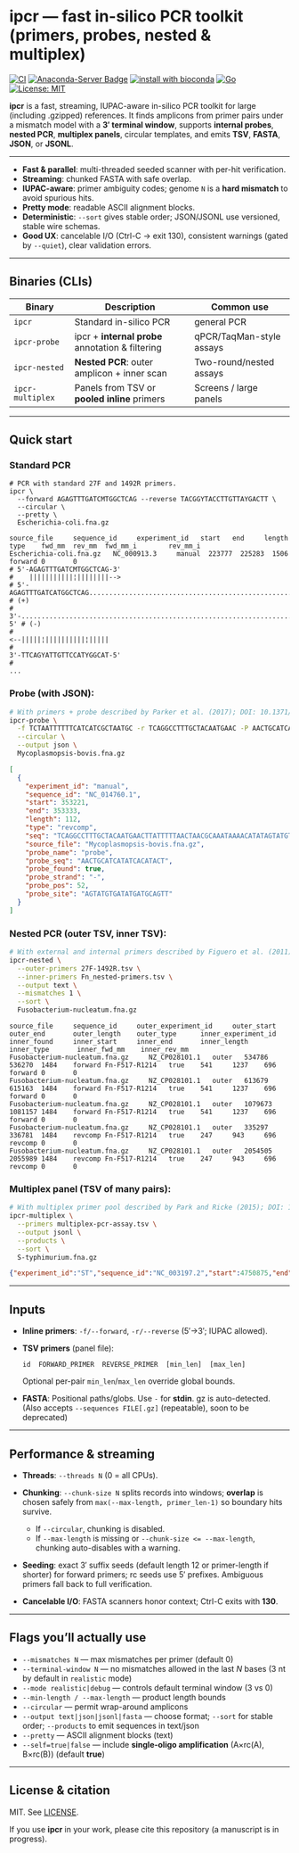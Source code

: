 # ipcr — fast in-silico PCR toolkit (primers, probes, nested & multiplex)

[![CI](https://img.shields.io/github/actions/workflow/status/KPU-AGC/ipcr/ci.yml?branch=main\&label=ci)](https://github.com/KPU-AGC/ipcr/actions/workflows/ci.yml)
[![Anaconda-Server Badge](https://anaconda.org/bioconda/ipcr/badges/downloads.svg)](https://anaconda.org/bioconda/ipcr)
[![install with bioconda](https://img.shields.io/badge/install%20with-bioconda-brightgreen.svg?style=flat)](http://bioconda.github.io/recipes/ipcr/README.html)
[![Go](https://img.shields.io/badge/go-%3E=%201.22-blue)](https://golang.org)
[![License: MIT](https://img.shields.io/badge/License-MIT-yellow.svg)](./LICENSE)

**ipcr** is a fast, streaming, IUPAC-aware in-silico PCR toolkit for large (including .gzipped) references.
It finds amplicons from primer pairs under a mismatch model with a **3′ terminal window**, supports **internal probes**, **nested PCR**, **multiplex panels**, circular templates, and emits **TSV**, **FASTA**, **JSON**, or **JSONL**.

---

* **Fast & parallel**: multi-threaded seeded scanner with per-hit verification.
* **Streaming**: chunked FASTA with safe overlap.
* **IUPAC-aware**: primer ambiguity codes; genome `N` is a **hard mismatch** to avoid spurious hits.
* **Pretty mode**: readable ASCII alignment blocks.
* **Deterministic**: `--sort` gives stable order; JSON/JSONL use versioned, stable wire schemas.
* **Good UX**: cancelable I/O (Ctrl-C → exit 130), consistent warnings (gated by `--quiet`), clear validation errors.

---

## Binaries (CLIs)

| Binary           | Description                                      | Common use               |
| ---------------- | ------------------------------------------------ | ------------------------ |
| `ipcr`           | Standard in-silico PCR                           | general PCR              |
| `ipcr-probe`     | ipcr + **internal probe** annotation & filtering | qPCR/TaqMan-style assays |
| `ipcr-nested`    | **Nested PCR**: outer amplicon + inner scan      | Two-round/nested assays  |
| `ipcr-multiplex` | Panels from TSV or **pooled inline** primers | Screens / large panels   |

---

## Quick start

### Standard PCR

```shell
# PCR with standard 27F and 1492R primers.
ipcr \
  --forward AGAGTTTGATCMTGGCTCAG --reverse TACGGYTACCTTGTTAYGACTT \
  --circular \
  --pretty \
  Escherichia-coli.fna.gz
```
```
source_file     sequence_id     experiment_id   start   end     length  type    fwd_mm  rev_mm  fwd_mm_i        rev_mm_i
Escherichia-coli.fna.gz   NC_000913.3     manual  223777  225283  1506    forward 0       0
# 5'-AGAGTTTGATCMTGGCTCAG-3'
#    |||||||||||¦||||||||-->
# 5'-AGAGTTTGATCATGGCTCAG.................................................................................................-3' # (+)
# 3'-...............................................................................................ATGCCAATGGAACAATGCTGAA-5' # (-)
#                                                                                                <--|||||¦||||||||||¦|||||
#                                                                                                3'-TTCAGYATTGTTCCATYGGCAT-5'
#
...
```

### Probe (with JSON):
```bash
# With primers + probe described by Parker et al. (2017); DOI: 10.1371/journal.pone.0173422
ipcr-probe \
  -f TCTAATTTTTTCATCATCGCTAATGC -r TCAGGCCTTTGCTACAATGAAC -P AACTGCATCATATCACATACT \
  --circular \
  --output json \
  Mycoplasmopsis-bovis.fna.gz
```
```json
[
  {
    "experiment_id": "manual",
    "sequence_id": "NC_014760.1",
    "start": 353221,
    "end": 353333,
    "length": 112,
    "type": "revcomp",
    "seq": "TCAGGCCTTTGCTACAATGAACTTATTTTTAACTAACGCAAATAAAACATATAGTATGTGATATGATGCAGTTTTAAATAATAAGAGCATTAGCGATGATGAAAAAATTAGA",
    "source_file": "Mycoplasmopsis-bovis.fna.gz",
    "probe_name": "probe",
    "probe_seq": "AACTGCATCATATCACATACT",
    "probe_found": true,
    "probe_strand": "-",
    "probe_pos": 52,
    "probe_site": "AGTATGTGATATGATGCAGTT"
  }
]
```

### Nested PCR (outer TSV, inner TSV): 

```bash
# With external and internal primers described by Figuero et al. (2011); DOI: 10.1902/jop.2011.100719
ipcr-nested \
  --outer-primers 27F-1492R.tsv \
  --inner-primers Fn_nested-primers.tsv \
  --output text \
  --mismatches 1 \
  --sort \
  Fusobacterium-nucleatum.fna.gz
```
```
source_file     sequence_id     outer_experiment_id     outer_start     outer_end       outer_length    outer_type      inner_experiment_id     inner_found     inner_start     inner_end       inner_length    inner_type       inner_fwd_mm    inner_rev_mm
Fusobacterium-nucleatum.fna.gz     NZ_CP028101.1   outer   534786  536270  1484    forward Fn-F517-R1214   true    541     1237    696     forward 0       0
Fusobacterium-nucleatum.fna.gz     NZ_CP028101.1   outer   613679  615163  1484    forward Fn-F517-R1214   true    541     1237    696     forward 0       0
Fusobacterium-nucleatum.fna.gz     NZ_CP028101.1   outer   1079673 1081157 1484    forward Fn-F517-R1214   true    541     1237    696     forward 0       0
Fusobacterium-nucleatum.fna.gz     NZ_CP028101.1   outer   335297  336781  1484    revcomp Fn-F517-R1214   true    247     943     696     revcomp 0       0
Fusobacterium-nucleatum.fna.gz     NZ_CP028101.1   outer   2054505 2055989 1484    revcomp Fn-F517-R1214   true    247     943     696     revcomp 0       0
```

### Multiplex panel (TSV of many pairs):

```bash
# With multiplex primer pool described by Park and Ricke (2015); DOI: 10.1111/jam.12678
ipcr-multiplex \
  --primers multiplex-pcr-assay.tsv \
  --output jsonl \
  --products \
  --sort \
  S-typhimurium.fna.gz
```
```json
{"experiment_id":"ST","sequence_id":"NC_003197.2","start":4750875,"end":4751186,"length":311,"type":"revcomp","seq":"ATGACAAACTCTTGATTCTGAAGATCGACTTTTTTTGCTATGTAATCCGCGATCTTTTTCTGATTCAATAAGCCAACGAGTTGTTTTTTCAGCGCTTCGGTACCGACTTTCACTTCCTGCTGACAGACGCGGTCAAATAACCCACGTTCAGTGAGCATGTCGACGATGATCTGAAAGATGTTGAGGTGCGCGAACTTGTGGTCCTTTTCCAGATTACGCAACAGATACTTCAGGTGTTCACGCACCTGCAGCTCATTCTGAGCAGGATAATCAAAAATCCAGAACCCAATCTCATTACCGGAGCCGTTGTT","source_file":"S-typhimurium.fna.gz"}
```

---

## Inputs

* **Inline primers**: `-f/--forward`, `-r/--reverse` (5′→3′; IUPAC allowed).
* **TSV primers** (panel file):

  ```
  id  FORWARD_PRIMER  REVERSE_PRIMER  [min_len]  [max_len]
  ```

  Optional per-pair `min_len`/`max_len` override global bounds.
* **FASTA**: Positional paths/globs. Use `-` for **stdin**. gz is auto-detected. (Also accepts `--sequences FILE[.gz]` (repeatable), soon to be deprecated)

---

## Performance & streaming

* **Threads**: `--threads N` (0 = all CPUs).
* **Chunking**: `--chunk-size N` splits records into windows; **overlap** is chosen safely from `max(--max-length, primer_len-1)` so boundary hits survive.

  * If `--circular`, chunking is disabled.
  * If `--max-length` is missing or `--chunk-size <= --max-length`, chunking auto-disables with a warning.
* **Seeding**: exact 3′ suffix seeds (default length 12 or primer-length if shorter) for forward primers; rc seeds use 5′ prefixes. Ambiguous primers fall back to full verification.
* **Cancelable I/O**: FASTA scanners honor context; Ctrl-C exits with **130**.

---

## Flags you’ll actually use

* `--mismatches N` — max mismatches per primer (default 0)
* `--terminal-window N` — no mismatches allowed in the last *N* bases (3 nt by default in `realistic` mode)
* `--mode realistic|debug` — controls default terminal window (3 vs 0)
* `--min-length / --max-length` — product length bounds
* `--circular` — permit wrap-around amplicons
* `--output text|json|jsonl|fasta` — choose format; `--sort` for stable order; `--products` to emit sequences in text/json
* `--pretty` — ASCII alignment blocks (text)
* `--self=true|false` — include **single-oligo amplification** (A×rc(A), B×rc(B)) (default **true**)

---

## License & citation

MIT. See [LICENSE](./LICENSE).

If you use **ipcr** in your work, please cite this repository (a manuscript is in progress).

```
```
